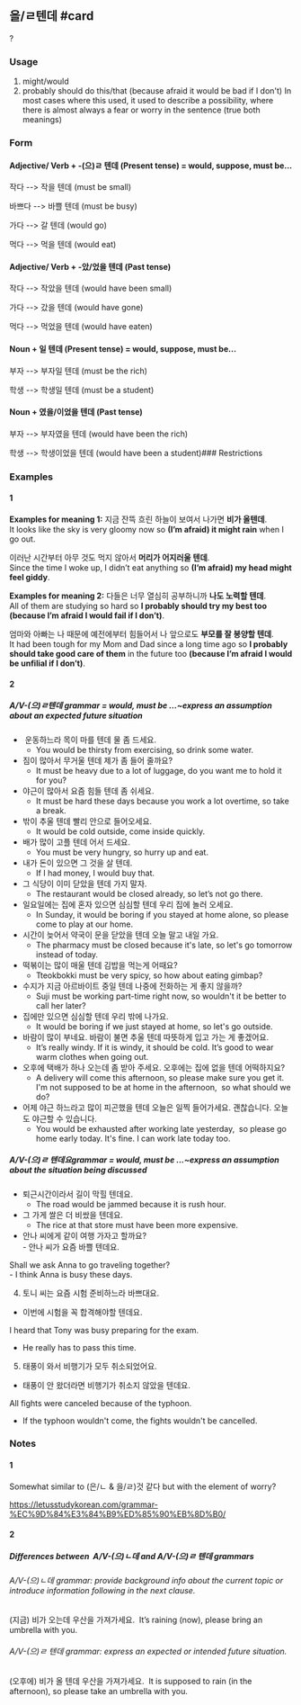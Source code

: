 ## 을/ㄹ텐데 #card
?
### Usage
1. might/would
2. probably should do this/that (because afraid it would be bad if I don't)
In most cases where this used, it used to describe a possibility, where there is almost always a fear or worry in the sentence (true both meanings)
### Form
#### Adjective/ Verb + -(으)ㄹ 텐데 (Present tense) = would, suppose, must be...

작다 --> 작을 텐데 (must be small)

바쁘다 --> 바쁠 텐데 (must be busy)

가다 --> 갈 텐데 (would go)

먹다 --> 먹을 텐데 (would eat)
#### Adjective/ Verb + -았/었을 텐데 (Past tense)

작다 --> 작았을 텐데 (would have been small)

가다 --> 갔을 텐데 (would have gone)

먹다 --> 먹었을 텐데 (would have eaten)
#### Noun + 일 텐데 (Present tense) = would, suppose, must be...

부자 --> 부자일 텐데 (must be the rich)

학생 --> 학생일 텐데 (must be a student)
#### Noun + 였을/이었을 텐데 (Past tense)

부자 --> 부자였을 텐데 (would have been the rich)

학생 --> 학생이었을 텐데 (would have been a student)### Restrictions
### Examples
#### 1
**Examples for meaning 1:** 지금 잔뜩 흐린 하늘이 보여서 나가면 **비가 올텐데**.  
It looks like the sky is very gloomy now so **(I’m afraid) it might rain** when I go out.

이러난 시간부터 아무 것도 먹지 않아서 **머리가 어지러울 텐데**.  
Since the time I woke up, I didn’t eat anything so **(I’m afraid) my head might feel giddy**.

**Examples for meaning 2:** 다들은 너무 열심히 공부하니까 **나도 노력할 텐데**.  
All of them are studying so hard so **I probably should try my best too (because I’m afraid I would fail if I don’t)**.

엄마와 아빠는 나 때문에 예전에부터 힘들어서 나 앞으로도 **부모를 잘 봉양할 텐데**.  
It had been tough for my Mom and Dad since a long time ago so **I probably should take good care of them** in the future too **(because I’m afraid I would be unfilial if I don’t)**.
#### 2
##### A/V-(으)ㄹ텐데 grammar = would, must be ...~express an assumption about an expected future situation
*  운동하느라 목이 마를 텐데 물 좀 드세요.
	* You would be thirsty from exercising, so drink some water.
* 짐이 많아서 무거울 텐데 제가 좀 들어 줄까요?
	* It must be heavy due to a lot of luggage, do you want me to hold it for you? 
* 야근이 많아서 요즘 힘들 텐데 좀 쉬세요.
	* It must be hard these days because you work a lot overtime, so take a break. 
* 밖이 추울 텐데 빨리 안으로 들어오세요.
	* It would be cold outside, come inside quickly. 
* 배가 많이 고플 텐데 어서 드세요.
	* You must be very hungry, so hurry up and eat.
* 내가 돈이 있으면 그 것을 살 텐데.
	* If I had money, I would buy that.
* 그 식당이 이미 닫았을 텐데 가지 말자.
	* The restaurant would be closed already, so let’s not go there.
* 일요일에는 집에 혼자 있으면 심심할 텐데 우리 집에 놀러 오세요.
	* In Sunday, it would be boring if you stayed at home alone, so please come to play at our home.
* 시간이 늦어서 약국이 문을 닫았을 텐데 오늘 말고 내일 가요.
	* The pharmacy must be closed because it's late, so let's go tomorrow instead of today.
* 떡볶이는 많이 매울 텐데 김밥을 먹는게 어때요? 
	* Tteokbokki must be very spicy, so how about eating gimbap? 
* 수지가 지금 아르바이트 중일 텐데 나중에 전화하는 게 좋지 않을까?
	* Suji must be working part-time right now, so wouldn't it be better to call her later? 
* 집에만 있으면 심심할 텐데 우리 밖에 나가요. 
	* It would be boring if we just stayed at home, so let's go outside.
* 바람이 많이 부네요. 바람이 불면 추울 텐데 따뜻하게 입고 가는 게 좋겠어요.
	* It’s really windy.  If it is windy, it should be cold. It’s good to wear warm clothes when going out.
* 오후에 택배가 하나 오는데 좀 받아 주세요.  오후에는 집에 없을 텐데 어떡하지요?
	* A delivery will come this afternoon, so please make sure you get it.  I'm not supposed to be at home in the afternoon,  so what should we do?
* 어제 야근 하느라고 많이 피곤했을 텐데 오늘은 일찍 들어가세요.  괜찮습니다. 오늘도 야근할 수 있습니다.
	* You would be exhausted after working late yesterday,  so please go home early today.  It's fine. I can work late today too.
##### A/V-(으)ㄹ 텐데요grammar = would, must be ...~express an assumption about the situation being discussed
* 퇴근시간이라서 길이 막힐 텐데요.
	* The road would be jammed because it is rush hour.
* 그 가게 쌀은 더 비쌌을 텐데요.
	* The rice at that store must have been more expensive.
* 안나 씨에게 같이 여행 가자고 할까요?  
- 안나 씨가 요즘 바쁠 텐데요.

Shall we ask Anna to go traveling together?  
- I think Anna is busy these days.

  

4. 토니 씨는 요즘 시험 준비하느라 바쁘대요.

- 이번에 시험을 꼭 합격해야할 텐데요. 

I heard that Tony was busy preparing for the exam.

- He really has to pass this time. 

  

5. 태풍이 와서 비행기가 모두 취소되었어요.

- 태풍이 안 왔더라면 비행기가 취소지 않았을 텐데요.

All fights were canceled because of the typhoon.

- If the typhoon wouldn't come, the fights wouldn't be cancelled.
### Notes
#### 1
Somewhat similar to (은/ㄴ & 을/ㄹ)것 같다 but with the element of worry?

https://letusstudykorean.com/grammar-%EC%9D%84%E3%84%B9%ED%85%90%EB%8D%B0/
#### 2
##### Differences between  **A/V**-(으)ㄴ데 and A/V-(으)ㄹ 텐데 grammars
###### A/V-(으)ㄴ데 grammar: provide background info about the current topic or introduce information following in the next clause.  
(지금) 비가 오는데 우산을 가져가세요. 
It’s raining (now), please bring an umbrella with you.
###### A/V-(으)ㄹ 텐데 grammar: express an expected or intended future situation.  
(오후에) 비가 올 텐데 우산을 가져가세요. 
It is supposed to rain (in the afternoon), so please take an umbrella with you.
